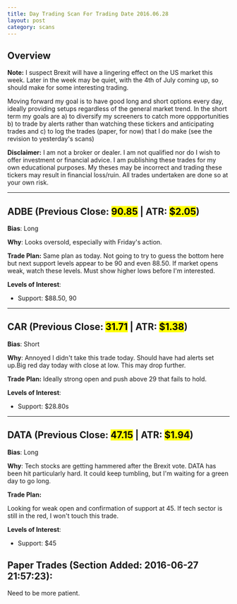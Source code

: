 ```yaml
---
title: Day Trading Scan For Trading Date 2016.06.28
layout: post
category: scans
---
```


Overview
--- 

**Note:** I suspect Brexit will have a lingering effect on the US market this week. Later in the week may be quiet, with the 4th of July coming up, so should make for some interesting trading.

Moving forward my goal is to have good long and short options every day, ideally providing setups regardless of the general market trend. In the short term my goals are a) to diversify my screeners to catch more oppportunities b) to trade by alerts rather than watching these tickers and anticipating trades and c) to log the trades (paper, for now) that I do make (see the revision to yesterday's scans)

**Disclaimer:** I am not a broker or dealer. I am not qualified nor do I wish to offer investment or financial advice. I am publishing these trades for my own educational purposes. My theses may be incorrect and trading these tickers may result in financial loss/ruin. All trades undertaken are done so at your own risk.

***

ADBE (Previous Close: <mark>90.85</mark> | ATR: <mark>$2.05</mark>)
---
**Bias**: Long

**Why**: Looks oversold, especially with Friday's action. 

**Trade Plan:** Same plan as today. Not going to try to guess the bottom here but next support levels appear to be 90 and even 88.50. If market opens weak, watch these levels. Must show higher lows before I'm interested.

**Levels of Interest**:

* Support: $88.50, 90


***

CAR (Previous Close: <mark>31.71</mark> | ATR: <mark>$1.38</mark>)
---
**Bias**: Short

**Why**: Annoyed I didn't take this trade today. Should have had alerts set up.Big red day today with close at low. This may drop further. 

**Trade Plan:** Ideally strong open and push above 29 that fails to hold.

**Levels of Interest**:

* Support: $28.80s

***

DATA (Previous Close: <mark>47.15</mark> | ATR: <mark>$1.94</mark>)
---
**Bias**: Long

**Why**: Tech stocks are getting hammered after the Brexit vote. DATA has been hit particularly hard. It could keep tumbling, but I'm waiting for a green day to go long.

**Trade Plan:** 

Looking for weak open and confirmation of support at 45. If tech sector is still in the red, I won't touch this trade.

**Levels of Interest**:

* Support: $45

Paper Trades (Section Added: 2016-06-27 21:57:23):
---
Need to be more patient. 

<div style="height:500px; width:100%">
<div style="float:left; margin-right:100px;">
<script src='https://www.tradervue.com/sharedt.js?id=4682251&width=600'></script>
</div>
</div>
